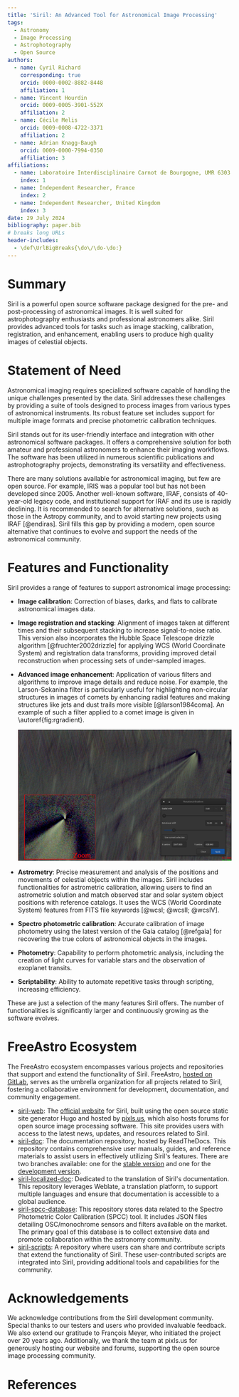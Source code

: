 ```yaml
---
title: 'Siril: An Advanced Tool for Astronomical Image Processing'
tags:
  - Astronomy
  - Image Processing
  - Astrophotography
  - Open Source
authors:
  - name: Cyril Richard
    corresponding: true
    orcid: 0000-0002-8882-8448
    affiliation: 1
  - name: Vincent Hourdin
    orcid: 0009-0005-3901-552X
    affiliation: 2
  - name: Cécile Melis
    orcid: 0009-0008-4722-3371
    affiliation: 2
  - name: Adrian Knagg-Baugh
    orcid: 0009-0000-7994-0350
    affiliation: 3
affiliations:
  - name: Laboratoire Interdisciplinaire Carnot de Bourgogne, UMR 6303 CNRS - Université de Bourgogne, 9 Av. A. Savary, BP 47870, F-21078 Dijon Cedex, France
    index: 1
  - name: Independent Researcher, France
    index: 2
  - name: Independent Researcher, United Kingdom
    index: 3
date: 29 July 2024
bibliography: paper.bib
# breaks long URLs
header-includes:
  - \def\UrlBigBreaks{\do\/\do-\do:}
---
```


# Summary

Siril is a powerful open source software package designed for the pre- and post-processing of astronomical images. It is well suited for astrophotography enthusiasts and professional astronomers alike. Siril provides advanced tools for tasks such as image stacking, calibration, registration, and enhancement, enabling users to produce high quality images of celestial objects.

# Statement of Need

Astronomical imaging requires specialized software capable of handling the unique challenges presented by the data. Siril addresses these challenges by providing a suite of tools designed to process images from various types of astronomical instruments. Its robust feature set includes support for multiple image formats and precise photometric calibration techniques.

Siril stands out for its user-friendly interface and integration with other astronomical software packages. It offers a comprehensive solution for both amateur and professional astronomers to enhance their imaging workflows. The software has been utilized in numerous scientific publications and astrophotography projects, demonstrating its versatility and effectiveness.

There are many solutions available for astronomical imaging, but few are open source. For example, IRIS was a popular tool but has not been developed since 2005. Another well-known software, IRAF, consists of 40-year-old legacy code, and institutional support for IRAF and its use is rapidly declining. It is recommended to search for alternative solutions, such as those in the Astropy community, and to avoid starting new projects using IRAF [@endiras]. Siril fills this gap by providing a modern, open source alternative that continues to evolve and support the needs of the astronomical community.

# Features and Functionality

Siril provides a range of features to support astronomical image processing:

- **Image calibration**: Correction of biases, darks, and flats to calibrate astronomical images data.
- **Image registration and stacking**: Alignment of images taken at different times and their subsequent stacking to increase signal-to-noise ratio. This version also incorporates the Hubble Space Telescope drizzle algorithm [@fruchter2002drizzle] for applying WCS (World Coordinate System) and registration data transforms, providing improved detail reconstruction when processing sets of under-sampled images.
- **Advanced image enhancement**: Application of various filters and algorithms to improve image details and reduce noise. For example, the Larson-Sekanina filter is particularly useful for highlighting non-circular structures in images of comets by enhancing radial features and making structures like jets and dust trails more visible [@larson1984coma]. An example of such a filter applied to a comet image is given in \autoref{fig:rgradient}.

  ![Application of the Larson-Sekanina filter on a comet image to highlight non-circular structures in the image.\label{fig:rgradient}](LS_filter.png)
  
- **Astrometry**: Precise measurement and analysis of the positions and movements of celestial objects within the images. Siril includes functionalities for astrometric calibration, allowing users to find an astrometric solution and match observed star and solar system object positions with reference catalogs. It uses the WCS (World Coordinate System) features from FITS file keywords [@wcsI; @wcsII; @wcsIV].
- **Spectro photometric calibration**: Accurate calibration of image photometry using the latest version of the Gaia catalog [@refgaia] for recovering the true colors of astronomical objects in the images.
- **Photometry**: Capability to perform photometric analysis, including the creation of light curves for variable stars and the observation of exoplanet transits.
- **Scriptability**: Ability to automate repetitive tasks through scripting, increasing efficiency.

These are just a selection of the many features Siril offers. The number of functionalities is significantly larger and continuously growing as the software evolves.

# FreeAstro Ecosystem

The FreeAstro ecosystem encompasses various projects and repositories that support and extend the functionality of Siril. FreeAstro, [hosted on GitLab](https://gitlab.com/free-astro), serves as the umbrella organization for all projects related to Siril, fostering a collaborative environment for development, documentation, and community engagement.

- [siril-web](https://gitlab.com/free-astro/siril-web): The [official website](https://siril.org) for Siril, built using the open source static site generator Hugo and hosted by [pixls.us](https://pixls.us), which also hosts forums for open source image processing software. This site provides users with access to the latest news, updates, and resources related to Siril.
- [siril-doc](https://gitlab.com/free-astro/siril-doc): The documentation repository, hosted by ReadTheDocs. This repository contains comprehensive user manuals, guides, and reference materials to assist users in effectively utilizing Siril's features. There are two branches available: one for the [stable version](https://siril.readthedocs.io/en/stable) and one for the [development version](https://siril.readthedocs.io/en/latest).
- [siril-localized-doc](https://gitlab.com/free-astro/siril-localized-doc): Dedicated to the translation of Siril's documentation. This repository leverages Weblate, a translation platform, to support multiple languages and ensure that documentation is accessible to a global audience.
- [siril-spcc-database](https://gitlab.com/free-astro/siril-spcc-database): This repository stores data related to the Spectro Photometric Color Calibration (SPCC) tool. It includes JSON files detailing OSC/monochrome sensors and filters available on the market. The primary goal of this database is to collect extensive data and promote collaboration within the astronomy community.
- [siril-scripts](https://gitlab.com/free-astro/siril-scripts): A repository where users can share and contribute scripts that extend the functionality of Siril. These user-contributed scripts are integrated into Siril, providing additional tools and capabilities for the community.

# Acknowledgements

We acknowledge contributions from the Siril development community. Special thanks to our testers and users who provided invaluable feedback. We also extend our gratitude to François Meyer, who initiated the project over 20 years ago. Additionally, we thank the team at pixls.us for generously hosting our website and forums, supporting the open source image processing community.

# References

